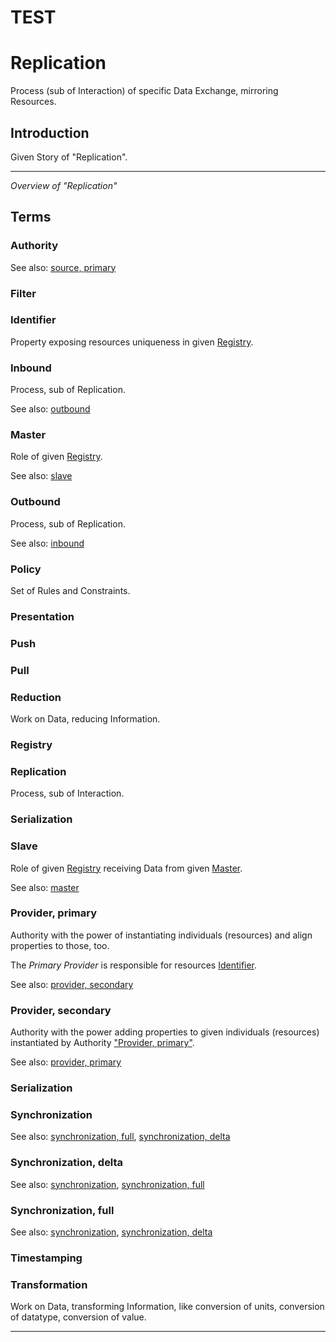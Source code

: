 # TEST

# Replication

Process (sub of Interaction) of specific Data Exchange, mirroring Resources.

## Introduction

Given Story of "Replication".

---

*Overview of "Replication"*

## Terms

### Authority

See also: [source, primary](#source-primary)

### Filter

### Identifier

Property exposing resources uniqueness in given [Registry](#registry). 

### Inbound

Process, sub of Replication.

See also: [outbound](#outbound)

### Master

Role of given [Registry](#registry).

See also: [slave](#slave)

### Outbound

Process, sub of Replication.

See also: [inbound](#inbound)

### Policy

Set of Rules and Constraints.

### Presentation

### Push

### Pull

### Reduction

Work on Data, reducing Information.

### Registry

### Replication

Process, sub of Interaction.

### Serialization

### Slave

Role of given [Registry](#registry) receiving Data from given [Master](#master).

See also: [master](#master)

### Provider, primary

Authority with the power of instantiating individuals (resources) and align properties to those, too.

The *Primary Provider* is responsible for resources [Identifier](#identifier).

See also: [provider, secondary](#provider-secondary)

### Provider, secondary

Authority with the power adding properties to given individuals (resources) instantiated by Authority ["Provider, primary"](#provider-primary).

See also: [provider, primary](#provider-primary)

### Serialization

### Synchronization

See also: [synchronization, full](#synchronization-full), [synchronization, delta](#synchronization-delta)

### Synchronization, delta

See also: [synchronization](#synchronization), [synchronization, full](#synchronization-full)

### Synchronization, full

See also: [synchronization](#synchronization), [synchronization, delta](#synchronization-delta)

### Timestamping

### Transformation

Work on Data, transforming Information, like conversion of units, conversion of datatype, conversion of value.

---